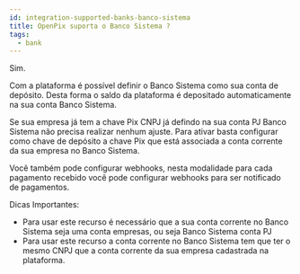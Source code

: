 ```yaml
---
id: integration-supported-banks-banco-sistema
title: OpenPix suporta o Banco Sistema ?
tags:
  - bank
---
```


Sim.

Com a plataforma é possível definir o Banco Sistema como sua conta de depósito. Desta forma o saldo da plataforma é depositado automaticamente na sua conta Banco Sistema.

Se sua empresa já tem a chave Pix CNPJ já defindo na sua conta PJ Banco Sistema não precisa realizar nenhum ajuste. Para ativar basta configurar como chave de depósito a chave Pix que está associada a conta corrente da sua empresa no Banco Sistema.

Você também pode configurar webhooks, nesta modalidade para cada pagamento recebido você pode configurar webhooks para ser notificado de pagamentos.

Dicas Importantes:

- Para usar este recurso é necessário que a sua conta corrente no Banco Sistema seja uma conta empresas, ou seja Banco Sistema conta PJ
- Para usar este recurso a conta corrente no Banco Sistema tem que ter o mesmo CNPJ que a conta corrente da sua empresa cadastrada na plataforma.
